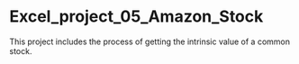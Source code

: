# Excel_project_05_Amazon_Stock
This project includes the process of getting the intrinsic value of a common stock.

